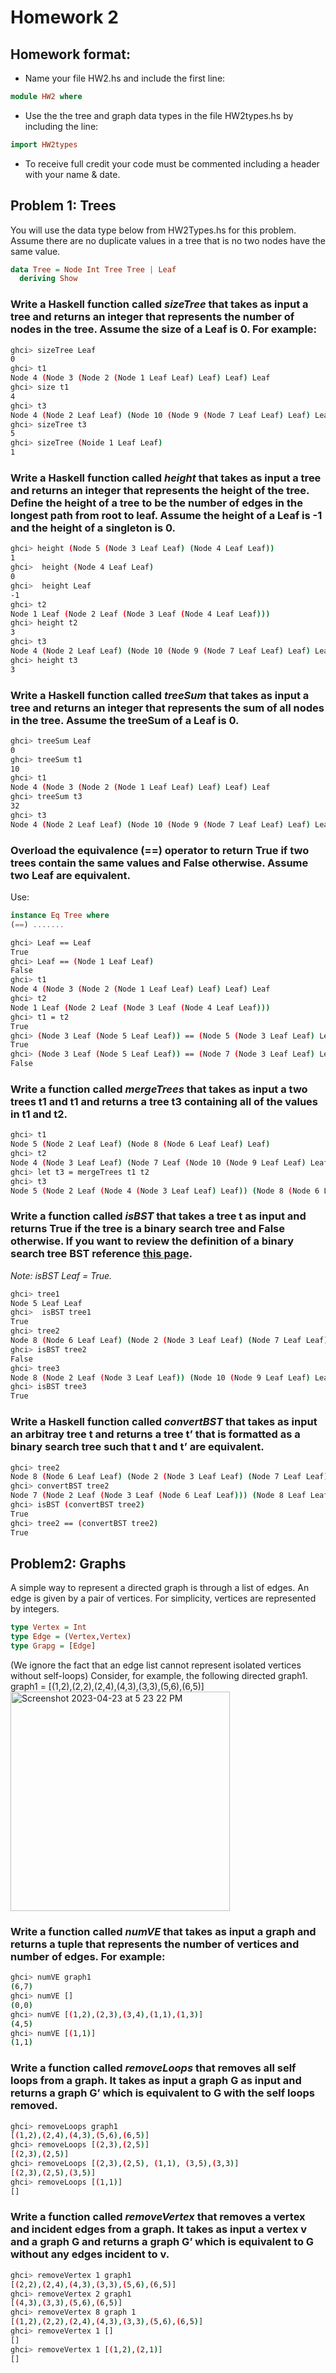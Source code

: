 # Homework 2
## Homework format:
- Name your file HW2.hs and include the first line:
```haskell
module HW2 where
```
- Use the the tree and graph data types in the file HW2types.hs by including the line:
```haskell
import HW2types
```
- To receive full credit your code must be commented including a header with your name & date.

## Problem 1: Trees
You will use the data type below from HW2Types.hs for this problem. Assume there are no duplicate values in a tree that is no two nodes have the same value.
```haskell
data Tree = Node Int Tree Tree | Leaf
  deriving Show
```
### Write a Haskell function called *sizeTree* that takes as input a tree and returns an integer that represents the number of nodes in the tree. Assume the size of a Leaf is 0. For example:
```bash
ghci> sizeTree Leaf
0
ghci> t1
Node 4 (Node 3 (Node 2 (Node 1 Leaf Leaf) Leaf) Leaf) Leaf
ghci> size t1
4
ghci> t3
Node 4 (Node 2 Leaf Leaf) (Node 10 (Node 9 (Node 7 Leaf Leaf) Leaf) Leaf)
ghci> sizeTree t3
5
ghci> sizeTree (Noide 1 Leaf Leaf)
1
```

### Write a Haskell function called *height* that takes as input a tree and returns an integer that represents the height of the tree. Define the height of a tree to be the number of edges in the longest path from root to leaf. Assume the height of a Leaf is -1 and the height of a singleton is 0.
```bash
ghci> height (Node 5 (Node 3 Leaf Leaf) (Node 4 Leaf Leaf))
1
ghci>  height (Node 4 Leaf Leaf)
0
ghci>  height Leaf
-1
ghci> t2
Node 1 Leaf (Node 2 Leaf (Node 3 Leaf (Node 4 Leaf Leaf)))
ghci> height t2
3
ghci> t3
Node 4 (Node 2 Leaf Leaf) (Node 10 (Node 9 (Node 7 Leaf Leaf) Leaf) Leaf)
ghci> height t3
3
```

### Write a Haskell function called *treeSum* that takes as input a tree and returns an integer that represents the sum of all nodes in the tree. Assume the treeSum of a Leaf is 0.
```bash
ghci> treeSum Leaf
0
ghci> treeSum t1
10
ghci> t1
Node 4 (Node 3 (Node 2 (Node 1 Leaf Leaf) Leaf) Leaf) Leaf
ghci> treeSum t3
32
ghci> t3
Node 4 (Node 2 Leaf Leaf) (Node 10 (Node 9 (Node 7 Leaf Leaf) Leaf) Leaf)
```

### Overload the equivalence (==) operator to return True if two trees contain the same values and False otherwise. Assume two Leaf are equivalent.
Use:
```haskell
instance Eq Tree where
(==) .......
```
```bash
ghci> Leaf == Leaf
True
ghci> Leaf == (Node 1 Leaf Leaf)
False
ghci> t1
Node 4 (Node 3 (Node 2 (Node 1 Leaf Leaf) Leaf) Leaf) Leaf
ghci> t2
Node 1 Leaf (Node 2 Leaf (Node 3 Leaf (Node 4 Leaf Leaf)))
ghci> t1 = t2
True
ghci> (Node 3 Leaf (Node 5 Leaf Leaf)) == (Node 5 (Node 3 Leaf Leaf) Leaf)
True
ghci> (Node 3 Leaf (Node 5 Leaf Leaf)) == (Node 7 (Node 3 Leaf Leaf) Leaf)
False
```

### Write a function called *mergeTrees* that takes as input a two trees t1 and t1 and returns a tree t3 containing all of the values in t1 and t2.
```bash
ghci> t1
Node 5 (Node 2 Leaf Leaf) (Node 8 (Node 6 Leaf Leaf) Leaf)
ghci> t2
Node 4 (Node 3 Leaf Leaf) (Node 7 Leaf (Node 10 (Node 9 Leaf Leaf) Leaf))
ghci> let t3 = mergeTrees t1 t2
ghci> t3
Node 5 (Node 2 Leaf (Node 4 (Node 3 Leaf Leaf) Leaf)) (Node 8 (Node 6 Leaf (Node 7 Leaf Leaf)) (Node 10 (Node 9 Leaf Leaf) Leaf))
```

### Write a function called *isBST* that takes a tree t as input and returns True if the tree is a binary search tree and False otherwise. If you want to review the definition of a binary search tree BST reference [this page](https://en.wikipedia.org/wiki/Binary_search_tree).
*Note: isBST Leaf = True.*
```bash
ghci> tree1
Node 5 Leaf Leaf
ghci>  isBST tree1
True
ghci> tree2
Node 8 (Node 6 Leaf Leaf) (Node 2 (Node 3 Leaf Leaf) (Node 7 Leaf Leaf))
ghci> isBST tree2
False
ghci> tree3
Node 8 (Node 2 Leaf (Node 3 Leaf Leaf)) (Node 10 (Node 9 Leaf Leaf) Leaf)
ghci> isBST tree3
True
```

### Write a Haskell function called *convertBST* that takes as input an arbitray tree t and returns a tree t’ that is formatted as a binary search tree such that t and t’ are equivalent.
```bash
ghci> tree2
Node 8 (Node 6 Leaf Leaf) (Node 2 (Node 3 Leaf Leaf) (Node 7 Leaf Leaf))
ghci> convertBST tree2
Node 7 (Node 2 Leaf (Node 3 Leaf (Node 6 Leaf Leaf))) (Node 8 Leaf Leaf)
ghci> isBST (convertBST tree2)
True
ghci> tree2 == (convertBST tree2)
True
```

## Problem2: Graphs
A simple way to represent a directed graph is through a list of edges. An edge is given by a pair of vertices. For simplicity, vertices are represented by integers.
```haskell
type Vertex = Int
type Edge = (Vertex,Vertex)
type Grapg = [Edge]
```
(We ignore the fact that an edge list cannot represent isolated vertices without self-loops)
Consider, for example, the following directed graph1.
graph1 = [(1,2),(2,2),(2,4),(4,3),(3,3),(5,6),(6,5)]
<img width="351" alt="Screenshot 2023-04-23 at 5 23 22 PM" src="https://user-images.githubusercontent.com/25465133/233875184-118dfa90-3734-4b3f-b843-1e7d6cf4ddd1.png">

### Write a function called *numVE* that takes as input a graph and returns a tuple that represents the number of vertices and number of edges. For example:
```bash
ghci> numVE graph1
(6,7)
ghci> numVE []
(0,0)
ghci> numVE [(1,2),(2,3),(3,4),(1,1),(1,3)]
(4,5)
ghci> numVE [(1,1)]
(1,1)
```

### Write a function called *removeLoops* that removes all self loops from a graph. It takes as input a graph G as input and returns a graph G’ which is equivalent to G with the self loops removed.
```bash
ghci> removeLoops graph1
[(1,2),(2,4),(4,3),(5,6),(6,5)]
ghci> removeLoops [(2,3),(2,5)]
[(2,3),(2,5)]
ghci> removeLoops [(2,3),(2,5), (1,1), (3,5),(3,3)]
[(2,3),(2,5),(3,5)]
ghci> removeLoops [(1,1)]
[]
```

### Write a function called *removeVertex* that removes a vertex and incident edges from a graph. It takes as input a vertex v and a graph G and returns a graph G’ which is equivalent to G without any edges incident to v.
```bash
ghci> removeVertex 1 graph1
[(2,2),(2,4),(4,3),(3,3),(5,6),(6,5)]
ghci> removeVertex 2 graph1
[(4,3),(3,3),(5,6),(6,5)]
ghci> removeVertex 8 graph 1
[(1,2),(2,2),(2,4),(4,3),(3,3),(5,6),(6,5)]
ghci> removeVertex 1 []
[]
ghci> removeVertex 1 [(1,2),(2,1)]
[]
```
